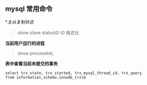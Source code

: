 ## mysql 常用命令

**主从复制状态*

> show slave status\G   \G 格式化

**当前用户运行的进程**

>  show processlist;

**表中查看当前未提交的事务**

```
select trx_state, trx_started, trx_mysql_thread_id, trx_query 
from information_schema.innodb_trx\G
```



